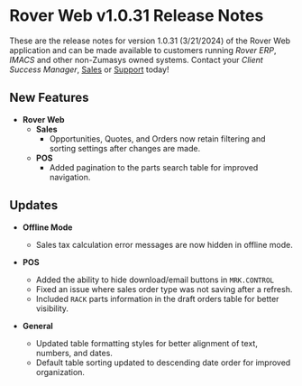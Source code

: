 # Rover Web v1.0.31 Release Notes

<badge text= "Version 1.0.31" vertical="middle" />

<PageHeader />

These are the release notes for version 1.0.31 (3/21/2024) of the Rover Web application and can be made available to customers running _Rover ERP_, _IMACS_ and other non-Zumasys owned systems. Contact your _Client Success Manager_, [Sales](mailto:sales@zumasys.com?subject=Rover%20Web%20v1.0.31) or [Support](mailto:help@zumasys.com?subject=Rover%20Web%20v1.0.31) today!

## New Features

- **Rover Web**
  - **Sales**
    - Opportunities, Quotes, and Orders now retain filtering and sorting settings after changes are made.
  - **POS**
    - Added pagination to the parts search table for improved navigation.

## Updates

- **Offline Mode**

  - Sales tax calculation error messages are now hidden in offline mode.

- **POS**

  - Added the ability to hide download/email buttons in `MRK.CONTROL`
  - Fixed an issue where sales order type was not saving after a refresh.
  - Included `RACK` parts information in the draft orders table for better visibility.

- **General**
  - Updated table formatting styles for better alignment of text, numbers, and dates.
  - Default table sorting updated to descending date order for improved organization.

<PageFooter />
